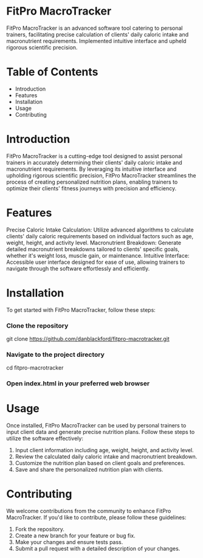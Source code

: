 # FitPro MacroTracker
FitPro MacroTracker is an advanced software tool catering to personal trainers, facilitating precise calculation of clients' daily caloric intake and macronutrient requirements. Implemented intuitive interface and upheld rigorous scientific precision.

# Table of Contents
* Introduction
* Features
* Installation
* Usage
* Contributing

# Introduction
FitPro MacroTracker is a cutting-edge tool designed to assist personal trainers in accurately determining their clients' daily caloric intake and macronutrient requirements. By leveraging its intuitive interface and upholding rigorous scientific precision, FitPro MacroTracker streamlines the process of creating personalized nutrition plans, enabling trainers to optimize their clients' fitness journeys with precision and efficiency.

# Features
Precise Caloric Intake Calculation: Utilize advanced algorithms to calculate clients' daily caloric requirements based on individual factors such as age, weight, height, and activity level.
Macronutrient Breakdown: Generate detailed macronutrient breakdowns tailored to clients' specific goals, whether it's weight loss, muscle gain, or maintenance.
Intuitive Interface: Accessible user interface designed for ease of use, allowing trainers to navigate through the software effortlessly and efficiently.

# Installation
To get started with FitPro MacroTracker, follow these steps:

### Clone the repository
git clone https://github.com/danblackford/fitpro-macrotracker.git

### Navigate to the project directory
cd fitpro-macrotracker

### Open index.html in your preferred web browser

# Usage
Once installed, FitPro MacroTracker can be used by personal trainers to input client data and generate precise nutrition plans. Follow these steps to utilize the software effectively:

1. Input client information including age, weight, height, and activity level.
2. Review the calculated daily caloric intake and macronutrient breakdown.
3. Customize the nutrition plan based on client goals and preferences.
4. Save and share the personalized nutrition plan with clients.

# Contributing
We welcome contributions from the community to enhance FitPro MacroTracker. If you'd like to contribute, please follow these guidelines:

1. Fork the repository.
2. Create a new branch for your feature or bug fix.
3. Make your changes and ensure tests pass.
4. Submit a pull request with a detailed description of your changes.
